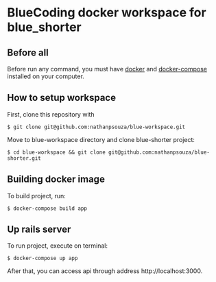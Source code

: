 # BlueCoding docker workspace for blue_shorter

## Before all

Before run any command, you must have [docker](https://docker.com) and [docker-compose](https://docs.docker.com/compose/install/) installed on your computer.

## How to setup workspace

First, clone this repository with

```
$ git clone git@github.com:nathanpsouza/blue-workspace.git
```

Move to blue-workspace directory and clone blue-shorter project:

```
$ cd blue-workspace && git clone git@github.com:nathanpsouza/blue-shorter.git
```

## Building docker image

To build project, run:

```
$ docker-compose build app
```

## Up rails server

To run project, execute on terminal:

```
$ docker-compose up app
```

After that, you can access api through address http://localhost:3000.